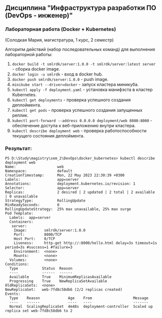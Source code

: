 ## Дисциплина "Инфраструктура разработки ПО (DevOps - инженер)"

### Лабораторная работа (Docker + Kubernetes)

(Солодкая Мария, магистратура, 1 курс, 2 семестр)

Алгоритм действий (набор последовательных команд) для выполнения лабораторной работы:
1. ```docker build -t smlrdk/server:1.0.0 -t smlrdk/server:latest server``` - сборка docker image.
2. ```docker login -u smlrdk``` -  вход в docker hub.
3. ```docker push smlrdk/server:1.0.0``` - push image.
4. ```minikube start --driver=docker``` - запуск кластера миникуба.
5. ```kubectl apply -f deployment.yaml``` - установка манифэста в кластер Kubernetes.
6. ```kubectl get deployments``` - проверка успешного создания деплоймента. 
7. ```kubectl get pods``` - проверка успешного создания запущенных реплик.
8. ```kubectl port-forward --address 0.0.0.0 deployment/web 8080:8000``` - обеспечение доступа к веб-приложению внутри кластера. 
9. ```kubectl describe deployment web``` - проверка работоспособности текущего состояния деплоймента.

### Результат:
```
PS D:\Study\magistry\sem_2\DevOps\docker_kubernetes> kubectl describe deployment web
Name:                   web
Namespace:              default
CreationTimestamp:      Mon, 22 May 2023 22:30:39 +0300
Labels:                 app=server
Annotations:            deployment.kubernetes.io/revision: 1
Selector:               app=server
Replicas:               2 desired | 2 updated | 2 total | 2 available | 0 unavailable
StrategyType:           RollingUpdate
MinReadySeconds:        0
RollingUpdateStrategy:  25% max unavailable, 25% max surge
Pod Template:
  Labels:  app=server
  Containers:
   server:
    Image:        smlrdk/server:1.0.0
    Port:         8000/TCP
    Host Port:    0/TCP
    Liveness:     http-get http://:8000/hello.html delay=3s timeout=1s period=3s #success=1 #failure=3
    Environment:  <none>
    Mounts:       <none>
  Volumes:        <none>
Conditions:
  Type           Status  Reason
  ----           ------  ------
  Available      True    MinimumReplicasAvailable
  Progressing    True    NewReplicaSetAvailable
OldReplicaSets:  <none>
NewReplicaSet:   web-7fd8c58db6 (2/2 replicas created)
Events:
  Type    Reason             Age    From                   Message
  ----    ------             ----   ----                   -------
  Normal  ScalingReplicaSet  4m48s  deployment-controller  Scaled up replica set web-7fd8c58db6 to 2
```
